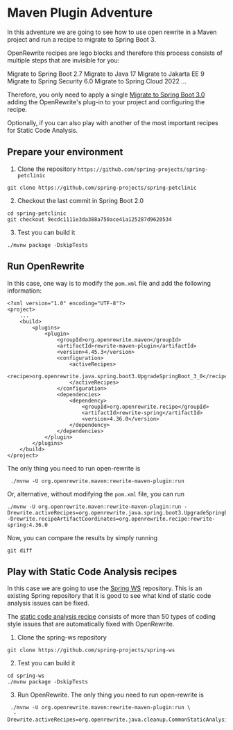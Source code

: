 # Maven Plugin Adventure

In this adventure we are going to see how to use open rewrite in a Maven project
and run a recipe to migrate to Spring Boot 3. 

OpenRewrite recipes are lego blocks and therefore this process consists of multiple steps that are invisible for you:

Migrate to Spring Boot 2.7
Migrate to Java 17
Migrate to Jakarta EE 9
Migrate to Spring Security 6.0
Migrate to Spring Cloud 2022 ...

Therefore, you only need to apply a single [Migrate to Spring Boot 3.0](https://docs.openrewrite.org/recipes/java/spring/boot3/upgradespringboot_3_0) adding the 
OpenRewrite's plug-in to your project and configuring the recipe.

Optionally, if you can also play with another of the most important recipes 
for Static Code Analysis.

## Prepare your environment

1. Clone the repository `https://github.com/spring-projects/spring-petclinic`

```
git clone https://github.com/spring-projects/spring-petclinic
```

2. Checkout the last commit in Spring Boot 2.0

```
cd spring-petclinic
git checkout 9ecdc1111e3da388a750ace41a125287d9620534
```
3. Test you can build it

```
./mvnw package -DskipTests
``` 

## Run OpenRewrite

In this case, one way is to modify the `pom.xml` file and add the following information:

```
<?xml version="1.0" encoding="UTF-8"?>
<project>
    ...
    <build>
        <plugins>
            <plugin>
                <groupId>org.openrewrite.maven</groupId>
                <artifactId>rewrite-maven-plugin</artifactId>
                <version>4.45.3</version>
                <configuration>
                    <activeRecipes>
                        <recipe>org.openrewrite.java.spring.boot3.UpgradeSpringBoot_3_0</recipe>
                    </activeRecipes>
                </configuration>
                <dependencies>
                    <dependency>
                        <groupId>org.openrewrite.recipe</groupId>
                        <artifactId>rewrite-spring</artifactId>
                        <version>4.36.0</version>
                    </dependency>
                </dependencies>
            </plugin>
        </plugins>
    </build>
</project>
```
The only thing you need to run open-rewrite is 

```
 ./mvnw -U org.openrewrite.maven:rewrite-maven-plugin:run
```

Or, alternative, without modifying the `pom.xml` file, you can run

```
./mvnw -U org.openrewrite.maven:rewrite-maven-plugin:run -Drewrite.activeRecipes=org.openrewrite.java.spring.boot3.UpgradeSpringBoot_3_0 -Drewrite.recipeArtifactCoordinates=org.openrewrite.recipe:rewrite-spring:4.36.0
```

Now, you can compare the results by simply running 

```
git diff
```

## Play with Static Code Analysis recipes

In this case we are going to use the [Spring WS](https://github.com/spring-projects/spring-ws)
repository. This is an existing Spring repository that it is good to see what kind of static 
code analysis issues can be fixed. 

The [static code analysis recipe](https://docs.openrewrite.org/recipes/java/cleanup/commonstaticanalysis)
consists of more than 50 types of coding style issues that are automatically fixed with OpenRewrite.

1. Clone the spring-ws repository

```
git clone https://github.com/spring-projects/spring-ws
```

2. Test you can build it

```
cd spring-ws
./mvnw package -DskipTests
```

3. Run OpenRewrite. The only thing you need to run open-rewrite is

```
 ./mvnw -U org.openrewrite.maven:rewrite-maven-plugin:run \
  -Drewrite.activeRecipes=org.openrewrite.java.cleanup.CommonStaticAnalysis
```


